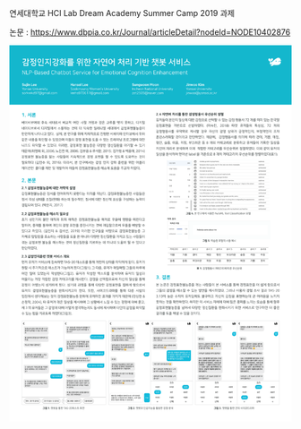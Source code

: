 연세대학교 HCI Lab Dream Academy Summer Camp 2019 과제
<br/>

논문 : https://www.dbpia.co.kr/Journal/articleDetail?nodeId=NODE10402876

![poster](https://github.com/corgi-world/poolda-client/blob/master/poolda-poster.png)

